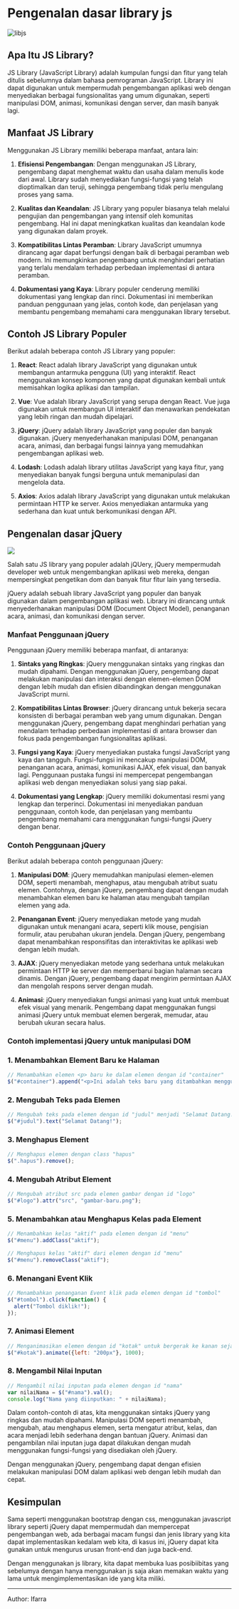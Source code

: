 # Pengenalan dasar library js

![libjs](https://getflywheel.com/layout/wp-content/uploads/2019/02/The_Best_Java_Script_Libraries_1800x500-1-1280x356.jpg)

## Apa Itu JS Library?

JS Library (JavaScript Library) adalah kumpulan fungsi dan fitur yang telah ditulis sebelumnya dalam bahasa pemrograman JavaScript. Library ini dapat digunakan untuk mempermudah pengembangan aplikasi web dengan menyediakan berbagai fungsionalitas yang umum digunakan, seperti manipulasi DOM, animasi, komunikasi dengan server, dan masih banyak lagi.

## Manfaat JS Library

Menggunakan JS Library memiliki beberapa manfaat, antara lain:

1. **Efisiensi Pengembangan**: Dengan menggunakan JS Library, pengembang dapat menghemat waktu dan usaha dalam menulis kode dari awal. Library sudah menyediakan fungsi-fungsi yang telah dioptimalkan dan teruji, sehingga pengembang tidak perlu mengulang proses yang sama.

2. **Kualitas dan Keandalan**: JS Library yang populer biasanya telah melalui pengujian dan pengembangan yang intensif oleh komunitas pengembang. Hal ini dapat meningkatkan kualitas dan keandalan kode yang digunakan dalam proyek.

3. **Kompatibilitas Lintas Peramban**: Library JavaScript umumnya dirancang agar dapat berfungsi dengan baik di berbagai peramban web modern. Ini memungkinkan pengembang untuk menghindari perhatian yang terlalu mendalam terhadap perbedaan implementasi di antara peramban.

4. **Dokumentasi yang Kaya**: Library populer cenderung memiliki dokumentasi yang lengkap dan rinci. Dokumentasi ini memberikan panduan penggunaan yang jelas, contoh kode, dan penjelasan yang membantu pengembang memahami cara menggunakan library tersebut.

## Contoh JS Library Populer

Berikut adalah beberapa contoh JS Library yang populer:

1. **React**: React adalah library JavaScript yang digunakan untuk membangun antarmuka pengguna (UI) yang interaktif. React menggunakan konsep komponen yang dapat digunakan kembali untuk memisahkan logika aplikasi dan tampilan.

2. **Vue**: Vue adalah library JavaScript yang serupa dengan React. Vue juga digunakan untuk membangun UI interaktif dan menawarkan pendekatan yang lebih ringan dan mudah dipelajari.

3. **jQuery**: jQuery adalah library JavaScript yang populer dan banyak digunakan. jQuery menyederhanakan manipulasi DOM, penanganan acara, animasi, dan berbagai fungsi lainnya yang memudahkan pengembangan aplikasi web.

4. **Lodash**: Lodash adalah library utilitas JavaScript yang kaya fitur, yang menyediakan banyak fungsi berguna untuk memanipulasi dan mengelola data.

5. **Axios**: Axios adalah library JavaScript yang digunakan untuk melakukan permintaan HTTP ke server. Axios menyediakan antarmuka yang sederhana dan kuat untuk berkomunikasi dengan API.

## Pengenalan dasar jQuery

![](https://upload.wikimedia.org/wikipedia/commons/thumb/d/d3/Logo_jQuery.svg/1200px-Logo_jQuery.svg.png)

Salah satu JS library yang populer adalah jQUery, jQuery mempermudah developer web untuk mengembangkan aplikasi web mereka, dengan mempersingkat pengetikan dom dan banyak fitur fitur lain yang tersedia.

jQuery adalah sebuah library JavaScript yang populer dan banyak digunakan dalam pengembangan aplikasi web. Library ini dirancang untuk menyederhanakan manipulasi DOM (Document Object Model), penanganan acara, animasi, dan komunikasi dengan server.

### Manfaat Penggunaan jQuery

Penggunaan jQuery memiliki beberapa manfaat, di antaranya:

1. **Sintaks yang Ringkas**: jQuery menggunakan sintaks yang ringkas dan mudah dipahami. Dengan menggunakan jQuery, pengembang dapat melakukan manipulasi dan interaksi dengan elemen-elemen DOM dengan lebih mudah dan efisien dibandingkan dengan menggunakan JavaScript murni.

2. **Kompatibilitas Lintas Browser**: jQuery dirancang untuk bekerja secara konsisten di berbagai peramban web yang umum digunakan. Dengan menggunakan jQuery, pengembang dapat menghindari perhatian yang mendalam terhadap perbedaan implementasi di antara browser dan fokus pada pengembangan fungsionalitas aplikasi.

3. **Fungsi yang Kaya**: jQuery menyediakan pustaka fungsi JavaScript yang kaya dan tangguh. Fungsi-fungsi ini mencakup manipulasi DOM, penanganan acara, animasi, komunikasi AJAX, efek visual, dan banyak lagi. Penggunaan pustaka fungsi ini mempercepat pengembangan aplikasi web dengan menyediakan solusi yang siap pakai.

4. **Dokumentasi yang Lengkap**: jQuery memiliki dokumentasi resmi yang lengkap dan terperinci. Dokumentasi ini menyediakan panduan penggunaan, contoh kode, dan penjelasan yang membantu pengembang memahami cara menggunakan fungsi-fungsi jQuery dengan benar.

### Contoh Penggunaan jQuery

Berikut adalah beberapa contoh penggunaan jQuery:

1. **Manipulasi DOM**: jQuery memudahkan manipulasi elemen-elemen DOM, seperti menambah, menghapus, atau mengubah atribut suatu elemen. Contohnya, dengan jQuery, pengembang dapat dengan mudah menambahkan elemen baru ke halaman atau mengubah tampilan elemen yang ada.

2. **Penanganan Event**: jQuery menyediakan metode yang mudah digunakan untuk menangani acara, seperti klik mouse, pengisian formulir, atau perubahan ukuran jendela. Dengan jQuery, pengembang dapat menambahkan responsifitas dan interaktivitas ke aplikasi web dengan lebih mudah.

3. **AJAX**: jQuery menyediakan metode yang sederhana untuk melakukan permintaan HTTP ke server dan memperbarui bagian halaman secara dinamis. Dengan jQuery, pengembang dapat mengirim permintaan AJAX dan mengolah respons server dengan mudah.

4. **Animasi**: jQuery menyediakan fungsi animasi yang kuat untuk membuat efek visual yang menarik. Pengembang dapat menggunakan fungsi animasi jQuery untuk membuat elemen bergerak, memudar, atau berubah ukuran secara halus.

### Contoh implementasi jQuery untuk manipulasi DOM

### 1. Menambahkan Element Baru ke Halaman

```javascript
// Menambahkan elemen <p> baru ke dalam elemen dengan id "container"
$("#container").append("<p>Ini adalah teks baru yang ditambahkan menggunakan jQuery!</p>");
```

### 2. Mengubah Teks pada Elemen

```javascript
// Mengubah teks pada elemen dengan id "judul" menjadi "Selamat Datang!"
$("#judul").text("Selamat Datang!");
```

### 3. Menghapus Element

```javascript
// Menghapus elemen dengan class "hapus"
$(".hapus").remove();
```

### 4. Mengubah Atribut Element

```javascript
// Mengubah atribut src pada elemen gambar dengan id "logo"
$("#logo").attr("src", "gambar-baru.png");
```

### 5. Menambahkan atau Menghapus Kelas pada Element

```javascript
// Menambahkan kelas "aktif" pada elemen dengan id "menu"
$("#menu").addClass("aktif");

// Menghapus kelas "aktif" dari elemen dengan id "menu"
$("#menu").removeClass("aktif");
```

### 6. Menangani Event Klik

```javascript
// Menambahkan penanganan Event klik pada elemen dengan id "tombol"
$("#tombol").click(function() {
  alert("Tombol diklik!");
});
```

### 7. Animasi Element

```javascript
// Menganimasikan elemen dengan id "kotak" untuk bergerak ke kanan sejauh 200 piksel dalam 1 detik
$("#kotak").animate({left: "200px"}, 1000);
```

### 8. Mengambil Nilai Inputan

```javascript
// Mengambil nilai inputan pada elemen dengan id "nama"
var nilaiNama = $("#nama").val();
console.log("Nama yang diinputkan: " + nilaiNama);
```

Dalam contoh-contoh di atas, kita menggunakan sintaks jQuery yang ringkas dan mudah dipahami. Manipulasi DOM seperti menambah, mengubah, atau menghapus elemen, serta mengatur atribut, kelas, dan acara menjadi lebih sederhana dengan bantuan jQuery. Animasi dan pengambilan nilai inputan juga dapat dilakukan dengan mudah menggunakan fungsi-fungsi yang disediakan oleh jQuery.

Dengan menggunakan jQuery, pengembang dapat dengan efisien melakukan manipulasi DOM dalam aplikasi web dengan lebih mudah dan cepat.

## Kesimpulan

Sama seperti menggunakan bootstrap dengan css, menggunakan javascript library seperti jQuery dapat mempermudah dan mempercepat pengembangan web, ada berbagai macam fungsi dan jenis library yang kita dapat implementasikan kedalam web kita, di kasus ini, jQuery dapat kita gunakan untuk mengurus urusan front-end dan juga back-end.

Dengan menggunakan js library, kita dapat membuka luas posibiibitas yang sebelumya dengan hanya menggunakan js saja akan memakan waktu yang lama untuk mengimplementasikan ide yang kita miliki.

---

Author: Ifarra
